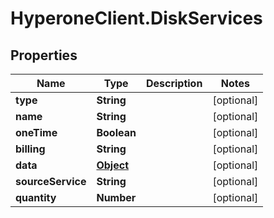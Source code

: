 # HyperoneClient.DiskServices

## Properties

Name | Type | Description | Notes
------------ | ------------- | ------------- | -------------
**type** | **String** |  | [optional] 
**name** | **String** |  | [optional] 
**oneTime** | **Boolean** |  | [optional] 
**billing** | **String** |  | [optional] 
**data** | [**Object**](.md) |  | [optional] 
**sourceService** | **String** |  | [optional] 
**quantity** | **Number** |  | [optional] 


